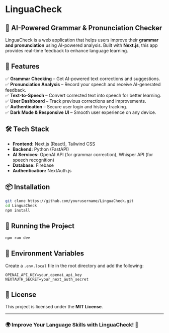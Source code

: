 # LinguaCheck 
 
## 🚀 AI-Powered Grammar & Pronunciation Checker

LinguaCheck is a web application that helps users improve their **grammar and pronunciation** using AI-powered analysis. Built with **Next.js**, this app provides real-time feedback to enhance language learning.

## 🌟 Features

✅ **Grammar Checking** – Get AI-powered text corrections and suggestions.\
✅ **Pronunciation Analysis** – Record your speech and receive AI-generated feedback.\
✅ **Text-to-Speech** – Convert corrected text into speech for better learning.\
✅ **User Dashboard** – Track previous corrections and improvements.\
✅ **Authentication** – Secure user login and history tracking.\
✅ **Dark Mode & Responsive UI** – Smooth user experience on any device.

## 🛠️ Tech Stack

- **Frontend:** Next.js (React), Tailwind CSS
- **Backend:** Python (FastAPI)
- **AI Services:** OpenAI API (for grammar correction), Whisper API (for speech recognition)
- **Database:** Firebase
- **Authentication:** NextAuth.js

## 📦 Installation

```bash
git clone https://github.com/yourusername/LinguaCheck.git
cd LinguaCheck
npm install
```

## 🚀 Running the Project

```bash
npm run dev
```

## 🔑 Environment Variables

Create a `.env.local` file in the root directory and add the following:

```env
OPENAI_API_KEY=your_openai_api_key
NEXTAUTH_SECRET=your_next_auth_secret
```

## 📜 License

This project is licensed under the **MIT License**.

---

### 🌍 Improve Your Language Skills with LinguaCheck! 🚀

